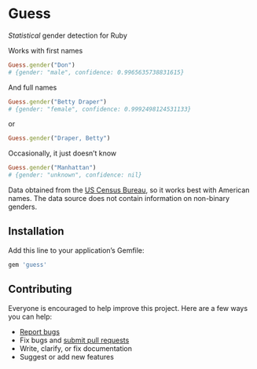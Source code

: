# Guess

*Statistical* gender detection for Ruby

Works with first names

```ruby
Guess.gender("Don")
# {gender: "male", confidence: 0.9965635738831615}
```

And full names

```ruby
Guess.gender("Betty Draper")
# {gender: "female", confidence: 0.9992498124531133}
```

or

```ruby
Guess.gender("Draper, Betty")
```

Occasionally, it just doesn’t know

```ruby
Guess.gender("Manhattan")
# {gender: "unknown", confidence: nil}
```

Data obtained from the [US Census Bureau](https://www.census.gov/topics/population/genealogy/data/1990_census/1990_census_namefiles.html), so it works best with American names. The data source does not contain information on non-binary genders.

## Installation

Add this line to your application’s Gemfile:

```ruby
gem 'guess'
```

## Contributing

Everyone is encouraged to help improve this project. Here are a few ways you can help:

- [Report bugs](https://github.com/ankane/guess/issues)
- Fix bugs and [submit pull requests](https://github.com/ankane/guess/pulls)
- Write, clarify, or fix documentation
- Suggest or add new features
